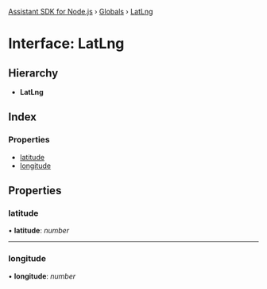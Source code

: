 [Assistant SDK for Node.js](../README.md) › [Globals](../globals.md) › [LatLng](latlng.md)

# Interface: LatLng

## Hierarchy

* **LatLng**

## Index

### Properties

* [latitude](latlng.md#latitude)
* [longitude](latlng.md#longitude)

## Properties

###  latitude

• **latitude**: *number*

___

###  longitude

• **longitude**: *number*
